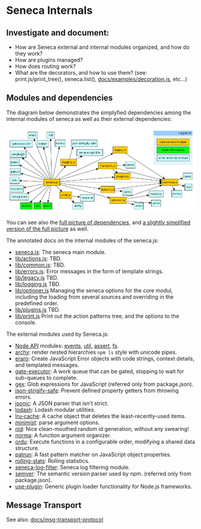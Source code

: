 Seneca Internals
================

## Investigate and document:

- How are Seneca external and internal modules organized, and how do they work?
- How are plugins managed?
- How does routing work?
- What are the decorators, and how to use them?
  (see: print.js/print_tree(), seneca.list(), [docs/examples/decoration.js](docs/examples/decoration.js), etc...)


## Modules and dependencies

The diagram below demonstrates the simplyfied dependencies among the internal modules of seneca as well as their external dependencies:

![Dependency map of seneca modules](seneca-dependency-map-simple.png?raw=true)

You can see also the [full picture of dependencies](seneca-dependency-map.png),
and [a slightly simplified version of the full picture](seneca-dependency-map-multi.png) as well. 

The annotated docs on the internal modules of the seneca.js:
- [seneca.js](https://htmlpreview.github.io/?https://github.com/tombenke/seneca-cookbook/blob/master/lib/seneca_internals/docs/annotated/seneca.html):
  The seneca main module.
- [lib/actions.js](https://htmlpreview.github.io/?https://github.com/tombenke/seneca-cookbook/blob/master/lib/seneca_internals/docs/annotated/actions.html):
  TBD.
- [lib/common.js](https://htmlpreview.github.io/?https://github.com/tombenke/seneca-cookbook/blob/master/lib/seneca_internals/docs/annotated/common.html):
  TBD.
- [lib/errors.js](https://htmlpreview.github.io/?https://github.com/tombenke/seneca-cookbook/blob/master/lib/seneca_internals/docs/annotated/errors.html):
  Error messages in the form of template strings.
- [lib/legacy.js](https://htmlpreview.github.io/?https://github.com/tombenke/seneca-cookbook/blob/master/lib/seneca_internals/docs/annotated/legacy.html)
  TBD.
- [lib/logging.js](https://htmlpreview.github.io/?https://github.com/tombenke/seneca-cookbook/blob/master/lib/seneca_internals/docs/annotated/logging.html)
  TBD.
- [lib/optioner.js](https://htmlpreview.github.io/?https://github.com/tombenke/seneca-cookbook/blob/master/lib/seneca_internals/docs/annotated/optioner.html)
  Managing the seneca options for the core modul, including the loading from several sources and overriding in the predefined order.
- [lib/plugins.js](https://htmlpreview.github.io/?https://github.com/tombenke/seneca-cookbook/blob/master/lib/seneca_internals/docs/annotated/plugins.html)
  TBD.
- [lib/print.js](https://htmlpreview.github.io/?https://github.com/tombenke/seneca-cookbook/blob/master/lib/seneca_internals/docs/annotated/print.html)
  Print out the action patterns tree, and the options to the console.

The external modules used by Seneca.js:


- [Node API](https://nodejs.org/dist/latest-v7.x/docs/api/) modules: [events](https://nodejs.org/api/events.html), [util](https://nodejs.org/api/util.html), [assert](https://nodejs.org/api/assert.html), [fs](https://nodejs.org/api/fs.html).
- [archy](https://github.com/substack/node-archy): render nested hierarchies `npm ls` style with unicode pipes.
- [eraro](https://github.com/rjrodger/eraro): Create JavaScript Error objects with code strings, context details, and templated messages.
- [gate-executor](https://github.com/rjrodger/gate-executor): A work queue that can be gated, stopping to wait for sub-queues to complete.
- [gex](https://github.com/rjrodger/gex): Glob expressions for JavaScript (referred only from package.json).
- [json-strigify-safe](https://github.com/e-conomic/safe-json-stringify): Prevent defined property getters from throwing errors.
- [jsonic](https://github.com/rjrodger/jsonic): A JSON parser that isn't strict.
- [lodash](https://github.com/lodash/lodash): Lodash modular utilities.
- [lru-cache](https://github.com/isaacs/node-lru-cache): A cache object that deletes the least-recently-used items.
- [minimist](https://github.com/substack/minimist): parse argument options.
- [nid](https://github.com/rjrodger/nid): Nice clean-mouthed random id generation, without any swearing!
- [norma](https://github.com/rjrodger/norma): A function argument organizer.
- [ordu](https://github.com/rjrodger/ordu): Execute functions in a configurable order, modifying a shared data structure.
- [patrun](https://github.com/rjrodger/patrun): A fast pattern matcher on JavaScript object properties.
- [rolling-stats](https://github.com/rjrodger/rolling-stats): Rolling statistics.
- [seneca-log-filter](https://github.com/senecajs/seneca-log-filter): Seneca log filtering module.
- [semver](https://github.com/npm/node-semver): The semantic version parser used by npm. (referred only from package.json).
- [use-plugin](https://github.com/rjrodger/use-plugin): Generic plugin loader functionality for Node.js frameworks.

## Message Transport

See also: [docs/msg-transport-protocol](docs/msg-transport-protocol.md)
